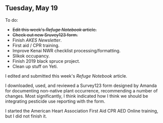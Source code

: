 
## Tuesday, May 19

To do:

* ~~Edit this week's *Refuge Notebook* article.~~
* ~~Check out new Sruvey123 form.~~
* Finish *AKES Newsletter*.
* First aid / CPR training.
* Improve Kenai NWR checklist processing/formatting.
* Slikok occupancy.
* Finish 2019 black spruce project.
* Clean up stuff on Yeti.

I edited and submitted this week's *Refuge Notebook* article.

I downloaded, used, and reviewed a Survey123 form designed by Amanda for documenting non-native plant occurrence, recommending a number of changes. Most significantly, I think indicated how I think we should be integrating pesticide use reporting with the form.

I started the American Heart Association First Aid CPR AED Online training, but I did not finish it.